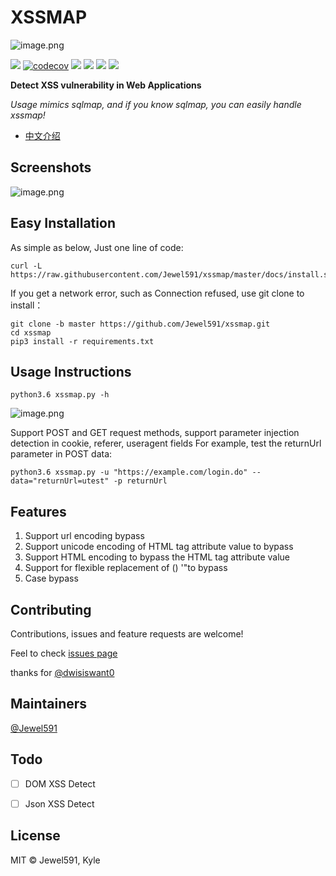 # XSSMAP

![image.png](https://i.loli.net/2020/08/16/AxjZF1HVKT6RdBD.png)

[![](https://img.shields.io/travis/com/Jewel591/xssmap)](https://travis-ci.com/github/Jewel591/xssmap) [![codecov](https://codecov.io/gh/Jewel591/xssmap/branch/master/graph/badge.svg)](https://codecov.io/gh/Jewel591/xssmap) [![](https://img.shields.io/badge/version-0.1.1-bule.svg)](https://img.shields.io/github/license/Jewel591/xssmap)
[![](https://img.shields.io/badge/python-3.6-bule.svg)](https://www.python.org/) [![](https://img.shields.io/github/license/Jewel591/xssmap)](https://github.com/Jewel591/xssmap/tree/master) ![](https://img.shields.io/github/repo-size/Jewel591/xssmap) 

**Detect XSS vulnerability in  Web Applications**

*Usage mimics sqlmap, and if you know sqlmap, you can easily handle xssmap!*

- [中文介绍](https://github.com/Jewel591/xssmap/blob/master/docs/README_ZH.md)

## Screenshots
![image.png](https://i.loli.net/2020/08/16/dAWR9LIlFK2JS1Z.png)

## Easy Installation
As simple as below, Just one line of code:
```
curl -L https://raw.githubusercontent.com/Jewel591/xssmap/master/docs/install.sh|bash
```

If you get a network error, such as Connection refused, use git clone to install：

```
git clone -b master https://github.com/Jewel591/xssmap.git
cd xssmap
pip3 install -r requirements.txt
```

## Usage Instructions
`python3.6 xssmap.py -h`

![image.png](https://i.loli.net/2020/08/16/ynsxozhfCp2wYLX.png)

Support POST and GET request methods, support parameter injection detection in cookie, referer, useragent fields
For example, test the returnUrl parameter in POST data:

`python3.6 xssmap.py -u "https://example.com/login.do" --data="returnUrl=utest" -p returnUrl` 


## Features
1. Support url encoding bypass
2. Support unicode encoding of HTML tag attribute value to bypass
3. Support HTML encoding to bypass the HTML tag attribute value
4. Support for flexible replacement of () '"to bypass
5. Case bypass

## Contributing

Contributions, issues and feature requests are welcome!

Feel to check [issues page](https://github.com/Jewel591/xssmap/issues)

thanks for [@dwisiswant0](https://github.com/dwisiswant0)

## Maintainers

[@Jewel591](https://github.com/Jewel591)

## Todo

- [ ] DOM XSS Detect
- [ ] Json XSS Detect


## License

MIT © Jewel591, Kyle



